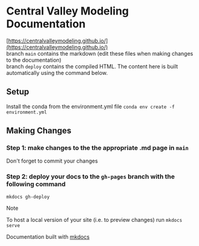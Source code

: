 # Central Valley Modeling Documentation

[https://centralvalleymodeling.github.io/](https://centralvalleymodeling.github.io/)  
branch `main` contains the markdown (edit these files when making changes to the documentation)  
branch `deploy` contains the compiled HTML. The content here is built automatically using the command below.  

## Setup
Install the conda from the environment.yml file
`conda env create -f environment.yml`  

## Making Changes
### Step 1: make changes to the the appropriate .md page in `main`  
Don't forget to commit your changes

### Step 2: deploy your docs to the `gh-pages` branch with the following command
`mkdocs gh-deploy`

> [!NOTE]  
To host a local version of your site (i.e. to preview changes) run `mkdocs serve`


Documentation built with [mkdocs](https://www.mkdocs.org/)  
